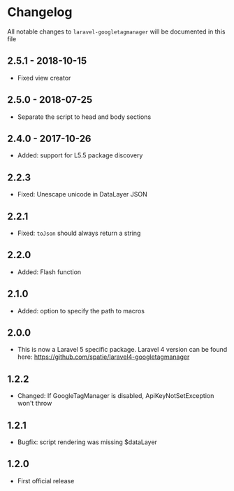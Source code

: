 # Changelog

All notable changes to `laravel-googletagmanager` will be documented in this file

## 2.5.1 - 2018-10-15
- Fixed view creator

## 2.5.0 - 2018-07-25
- Separate the script to head and body sections

## 2.4.0 - 2017-10-26
- Added: support for L5.5 package discovery

## 2.2.3
- Fixed: Unescape unicode in DataLayer JSON

## 2.2.1
- Fixed: `toJson` should always return a string

## 2.2.0
- Added: Flash function

## 2.1.0
- Added: option to specify the path to macros

## 2.0.0
- This is now a Laravel 5 specific package. Laravel 4 version can be found here: https://github.com/spatie/laravel4-googletagmanager

## 1.2.2
- Changed: If GoogleTagManager is disabled, ApiKeyNotSetException won't throw

## 1.2.1
- Bugfix: script rendering was missing $dataLayer

## 1.2.0
- First official release
